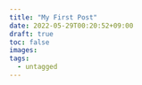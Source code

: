 ```yaml
---
title: "My First Post"
date: 2022-05-29T00:20:52+09:00
draft: true
toc: false
images:
tags:
  - untagged
---
```


